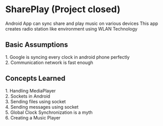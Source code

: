 # SharePlay (Project closed)
Android App can sync share and play music on various devices This app creates radio station like environment using WLAN Technology

<h2>Basic Assumptions</h2>
<p>
1. Google is syncing every clock in android phone perfectly<br>
2. Communication network is fast enough
<p>

<h2>Concepts Learned</h2>
<p>
1. Handling MediaPlayer<br>
2. Sockets in Android<br>
3. Sending files using socket<br>
4. Sending messages using socket<br>
5. Global Clock Synchronization is a myth<br>
6. Creating a Music Player<br>
<p>
